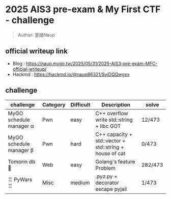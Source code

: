 # 2025 AIS3 pre-exam & My First CTF - challenge
> Author: 堇姬Naup

## official writeup link
- Blog : https://naup.mygo.tw/2025/05/31/2025-AIS3-pre-exam-MFC-official-writeup/
- Hackmd : https://hackmd.io/@naup96321/SyiDQQwgxx

## challenge
| challenge | Category | Difficult | Description | solve |
|-----------|----------|-----------|-------------|-------|
| MyGO schedule manager α | Pwn | easy | C++ overflow write std::string + libc GOT | 12/473 | 
| MyGO schedule manager β | Pwn | hard | C++ capacity + std::vector + std::string + house of cat | 0/473 |
| Tomorin db 🐧 | Web | easy | Golang's feature Problem | 282/473 |
| ♖ PyWars ♖ | Misc | medium | .pyz.py + decorator escape pyjail | 1/473 |
